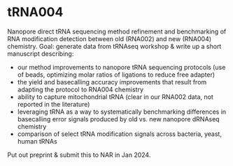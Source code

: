 # tRNA004
Nanopore direct tRNA sequencing method refinement and benchmarking of RNA modification detection between old (RNA002) and new (RNA004) chemistry.
Goal: generate data from tRNAseq workshop & write up a short manuscript describing:
* our method improvements to nanopore tRNA sequencing protocols (use of beads, optimizing molar ratios of ligations to reduce free adapter)
* the yield and basecalling accuracy improvements that result from adapting the protocol to RNA004 chemistry
* ability to capture mitochondrial tRNA (clear in our RNA002 data, not reported in the literature)
* leveraging tRNA as a way to systematically benchmarking differences in basecalling error signals produced by old vs. new nanopore dRNAseq chemistry
* comparison of select tRNA modification signals across bacteria, yeast, human tRNAs

Put out preprint & submit this to NAR in Jan 2024.
